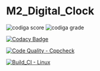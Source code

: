 # M2_Digital_Clock

![codiga score](https://api.codiga.io/project/32914/score/svg)
![codiga grade](https://api.codiga.io/project/32914/status/svg)

[![Codacy Badge](https://app.codacy.com/project/badge/Grade/7b8f6b5a60274ba8a61dc76740a66292)](https://www.codacy.com/gh/Bhanuprasnth/M2_Digital_Clock/dashboard?utm_source=github.com&amp;utm_medium=referral&amp;utm_content=Bhanuprasnth/M2_Digital_Clock&amp;utm_campaign=Badge_Grade)

[![Code Quality - Cppcheck](https://github.com/Bhanuprasnth/M2_Digital_Clock/actions/workflows/c-cpp.yml/badge.svg)](https://github.com/Bhanuprasnth/M2_Digital_Clock/actions/workflows/c-cpp.yml)

[![Build_CI - Linux](https://github.com/Bhanuprasnth/M2_Digital_Clock/actions/workflows/linux.yml/badge.svg)](https://github.com/Bhanuprasnth/M2_Digital_Clock/actions/workflows/linux.yml)
